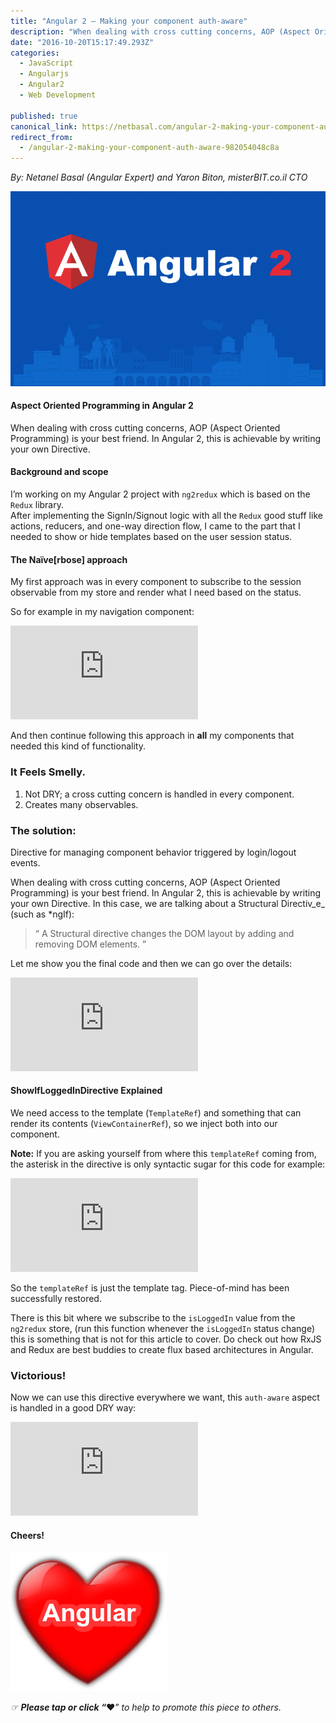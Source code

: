 ```yaml
---
title: "Angular 2 — Making your component auth-aware"
description: "When dealing with cross cutting concerns, AOP (Aspect Oriented Programming) is your best friend. In Angular 2, this is achievable by writing your own Directive. I’m working on my Angular 2 project…"
date: "2016-10-20T15:17:49.293Z"
categories: 
  - JavaScript
  - Angularjs
  - Angular2
  - Web Development

published: true
canonical_link: https://netbasal.com/angular-2-making-your-component-auth-aware-982054048c8a
redirect_from:
  - /angular-2-making-your-component-auth-aware-982054048c8a
---
```


_By: Netanel Basal (Angular Expert) and Yaron Biton, misterBIT.co.il CTO_

![](./asset-1.png)

#### **Aspect Oriented Programming in Angular 2**

When dealing with cross cutting concerns, AOP (Aspect Oriented Programming) is your best friend. In Angular 2, this is achievable by writing your own Directive.

#### **Background and scope**

I’m working on my Angular 2 project with `ng2redux` which is based on the `Redux` library.   
After implementing the SignIn/Signout logic with all the `Redux` good stuff like actions, reducers, and one-way direction flow, I came to the part that I needed to show or hide templates based on the user session status.

#### **The Naïve\[rbose\] approach**

My first approach was in every component to subscribe to the session observable from my store and render what I need based on the status.

So for example in my navigation component:

<Embed src="https://gist.github.com/NetanelBasal/43694cdc7f7b7277c44cd37953335172.js" aspectRatio={0.357} caption="" />

And then continue following this approach in **all** my components that needed this kind of functionality.

### **It Feels Smelly.**

1.  Not DRY; a cross cutting concern is handled in every component.
2.  Creates many observables.

### The solution:

Directive for managing component behavior triggered by login/logout events.

When dealing with cross cutting concerns, AOP (Aspect Oriented Programming) is your best friend. In Angular 2, this is achievable by writing your own Directive. In this case, we are talking about a Structural Directiv_e_ (such as \*ngIf):

> “ A Structural directive changes the DOM layout by adding and removing DOM elements. ”

Let me show you the final code and then we can go over the details:

<Embed src="https://gist.github.com/NetanelBasal/763e02c4fff7e645afb7a64b327cbbbf.js" aspectRatio={0.357} caption="" />

#### **ShowIfLoggedInDirective Explained**

We need access to the template (`TemplateRef`) and something that can render its contents (`ViewContainerRef`), so we inject both into our component.

**Note:** If you are asking yourself from where this `templateRef` coming from, the asterisk in the directive is only syntactic sugar for this code for example:

<Embed src="https://gist.github.com/NetanelBasal/79aea7ecb206b998690d242353a3b7c6.js" aspectRatio={0.357} caption="" />

So the `templateRef` is just the template tag. Piece-of-mind has been successfully restored.

There is this bit where we subscribe to the `isLoggedIn` value from the `ng2redux` store, (run this function whenever the `isLoggedIn` status change) this is something that is not for this article to cover. Do check out how RxJS and Redux are best buddies to create flux based architectures in Angular.

### **Victorious!**

Now we can use this directive everywhere we want, this `auth-aware` aspect is handled in a good DRY way:

<Embed src="https://gist.github.com/NetanelBasal/4ef4c720463602b3fda083e02f1c1578.js" aspectRatio={0.357} caption="" />

#### Cheers!

![](./asset-2.png)

_☞_ **_Please tap or click “︎_**❤” _to help to promote this piece to others._
